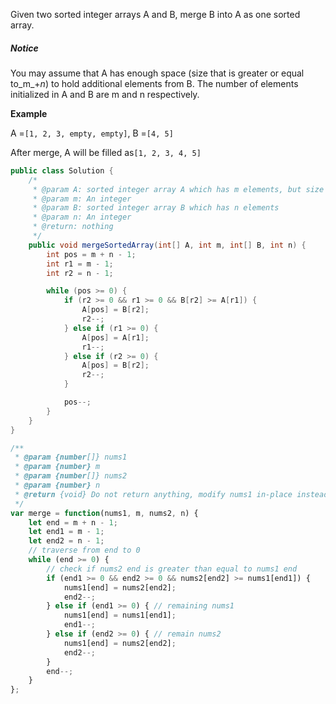 Given two sorted integer arrays A and B, merge B into A as one sorted array.

##### Notice

You may assume that A has enough space \(size that is greater or equal to_m_+_n_\) to hold additional elements from B. The number of elements initialized in A and B are m and n respectively.

**Example**

A =`[1, 2, 3, empty, empty]`, B =`[4, 5]`

After merge, A will be filled as`[1, 2, 3, 4, 5]`

```java
public class Solution {
    /*
     * @param A: sorted integer array A which has m elements, but size of A is m+n
     * @param m: An integer
     * @param B: sorted integer array B which has n elements
     * @param n: An integer
     * @return: nothing
     */
    public void mergeSortedArray(int[] A, int m, int[] B, int n) {
        int pos = m + n - 1;
        int r1 = m - 1;
        int r2 = n - 1;

        while (pos >= 0) {
            if (r2 >= 0 && r1 >= 0 && B[r2] >= A[r1]) {
                A[pos] = B[r2];
                r2--; 
            } else if (r1 >= 0) {
                A[pos] = A[r1];
                r1--;
            } else if (r2 >= 0) {
                A[pos] = B[r2];
                r2--;
            }

            pos--;
        }
    }
}
```

```js
/**
 * @param {number[]} nums1
 * @param {number} m
 * @param {number[]} nums2
 * @param {number} n
 * @return {void} Do not return anything, modify nums1 in-place instead.
 */
var merge = function(nums1, m, nums2, n) {
    let end = m + n - 1;
    let end1 = m - 1;
    let end2 = n - 1;
    // traverse from end to 0
    while (end >= 0) {
        // check if nums2 end is greater than equal to nums1 end
        if (end1 >= 0 && end2 >= 0 && nums2[end2] >= nums1[end1]) {
            nums1[end] = nums2[end2];
            end2--;
        } else if (end1 >= 0) { // remaining nums1
            nums1[end] = nums1[end1];
            end1--;
        } else if (end2 >= 0) { // remain nums2
            nums1[end] = nums2[end2];
            end2--;
        }
        end--;
    }
};
```



